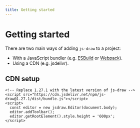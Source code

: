 ```yaml
---
title: Getting started
---
```


# Getting started

There are two main ways of adding `js-draw` to a project:

- With a JavaScript bundler (e.g. [ESBuild](https://esbuild.github.io/) or [Webpack](https://webpack.js.org/)).
- Using a CDN (e.g. jsdelivr).

## CDN setup

```html,runnable
<!-- Replace 1.27.1 with the latest version of js-draw -->
<script src="https://cdn.jsdelivr.net/npm/js-draw@1.27.1/dist/bundle.js"></script>
<script>
  const editor = new jsdraw.Editor(document.body);
  editor.addToolbar();
  editor.getRootElement().style.height = '600px';
</script>
```

